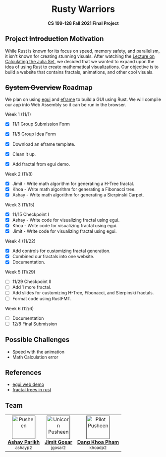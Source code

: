 <h1 align="center">
  Rusty Warriors
</h1>


<h4 align="center">CS 199-128 Fall 2021 Final Project</h4>

## Project ~~Introduction~~ Motivation

While Rust is known for its focus on speed, memory safety, and parallelism, it isn't known for creating stunning visuals. After watching the [Lecture on Calculating the Julia Set](https://www.youtube.com/watch?v=ifZ5Od92MXY), we decided that we wanted to expand upon the idea of using Rust to create mathematical visualizations. Our objective is to build a website that contains fractals, animations, and other cool visuals. 

## ~~System Overview~~ Roadmap

We plan on using [egui](https://github.com/emilk/egui) and [eframe](https://github.com/emilk/egui/tree/master/eframe) to build a GUI using Rust. We will compile our app into Web Assembly so it can be run in the browser. 

Week 1 (11/1)

- [x] 11/1 Group Submission Form  
- [x] 11/5 Group Idea Form  

- [x] Download an eframe template. 
- [x] Clean it up.
- [x] Add fractal from egui demo.

Week 2 (11/8)

- [x] Jimit - Write math algorithm for generating a H-Tree fractal.
- [x] Khoa - Write math algorithm for generating a Fibonacci tree.
- [x] Ashay - Write math algorithm for generating a Sierpinski Carpet.

Week 3 (11/15)

- [x] 11/15 Checkpoint I
- [x] Ashay - Write code for visualizing fractal using egui.
- [x] Khoa - Write code for visualizing fractal using egui.
- [x] Jimit - Write code for visualizing fractal using egui.

Week 4 (11/22)

- [x] Add controls for customizing fractal generation.
- [x] Combined our fractals into one website.
- [x] Documentation.

Week 5 (11/29)

- [ ] 11/29 Checkpoint II
- [ ] Add 1 more fractal.
- [ ] Add slides for customizing H-Tree, Fibonacci, and Sierpinski fractals.
- [ ] Format code using RustFMT.

Week 6 (12/6)

- [ ] Documentation
- [ ] 12/8 Final Submission

## Possible Challenges

- Speed with the animation
- Math Calculation error

## References

- [egui web demo](https://emilk.github.io/egui/index.html)
- [fractal trees in rust](https://github.com/redwarp/fractal-trees)

## Team

<table align="center">
  <tr>
    <td align="center"><a href=""><img src="https://stickershop.line-scdn.net/stickershop/v1/product/1014241/LINEStorePC/main.png" width="75px;" alt="Pusheen"/><br /><b>Ashay Parikh</b></a><br /><sub>ashayp2</sub></td>
    <td align="center"><a href=""><img src="https://stickershop.line-scdn.net/stickershop/v1/sticker/637244/android/sticker.png" width="75px;" alt="Unicorn Pusheen"/><br /><b>Jimit Gosar</b></a><br /><sub>jgosar2</sub></td>
    <td align="center"><a href=""><img src="https://stickershop.line-scdn.net/stickershop/v1/sticker/637275/android/sticker.png" width="75px;" alt="Pilot Pusheen"/><br /><b>Dang Khoa Pham</b></a><br /><sub>khoadp2</sub></td>
  </tr>
</table>
